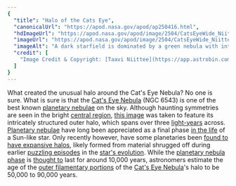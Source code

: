 ```yaml
---
{
  "title": "Halo of the Cats Eye",
  "canonicalUrl": "https://apod.nasa.gov/apod/ap250416.html",
  "hdImageUrl": "https://apod.nasa.gov/apod/image/2504/CatsEyeWide_Niittee_960.jpg",
  "imageUrl": "https://apod.nasa.gov/apod/image/2504/CatsEyeWide_Niittee_960.jpg",
  "imageAlt": "A dark starfield is dominated by a green nebula with intricate filaments all around. At the center is a bright glow surrounding a central star. Please see the explanation for more detailed information.",
  "credit": [
    "Image Credit & Copyright: [Taavi Niittee](https://app.astrobin.com/u/Astronoomiaklubi#gallery) ([Tõrva Astronomy Club](https://www.facebook.com/torvaastronoomiaklubi))"
  ]
}
---
```


What created the unusual halo around the Cat's Eye Nebula? No one is sure. What is sure is that the [Cat's Eye Nebula](https://apod.nasa.gov/apod/ap220710.html) (NGC 6543) is one of the best known [planetary nebulae](https://en.wikipedia.org/wiki/Planetary_nebula) on the sky. Although haunting symmetries are seen in the bright [central region](https://apod.nasa.gov/apod/ap240107.html), [this image](https://www.facebook.com/photo.php?fbid=1231078905687113&set=pb.100063550452442.-2207520000&type=3) was taken to feature its intricately structured outer halo, which spans over three [light-years](https://spaceplace.nasa.gov/light-year/) across. [Planetary nebulae](https://youtu.be/Mj06h8BeeOA) have long been appreciated as a final phase [in the life](https://science.nasa.gov/universe/stars/) of a Sun-like star. Only recently however, have some planetaries been [found to have expansive halos](https://apod.nasa.gov/apod/ap140522.html), likely formed from material shrugged off during earlier [puzzling episodes](https://www.aanda.org/articles/aa/full_html/2018/12/aa33981-18/aa33981-18.html) in the [star's evolution](https://en.wikipedia.org/wiki/Stellar_evolution). While the [planetary nebula phase](https://astronomy.swin.edu.au/cosmos/p/Planetary+Nebulae) is [thought to](https://cdn.pixabay.com/photo/2019/09/04/08/24/cat-4451003_1280.jpg) last for around 10,000 years, astronomers estimate the age of the [outer filamentary portions](https://youtu.be/tw0VJ1K93PM) of the [Cat's Eye Nebula](https://en.wikipedia.org/wiki/Cat%27s_Eye_Nebula)'s halo to be 50,000 to 90,000 years.
